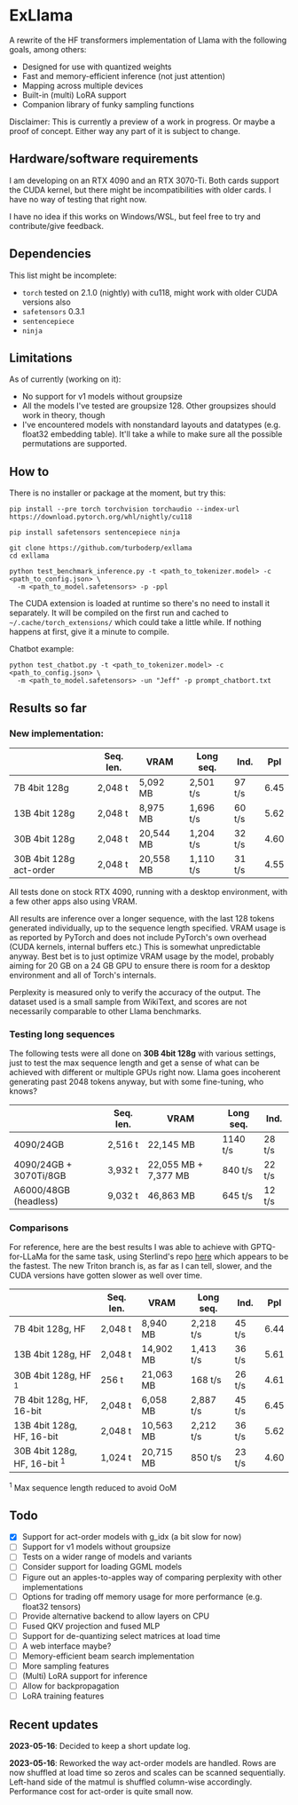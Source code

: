 # ExLlama

A rewrite of the HF transformers implementation of Llama with the following goals, among others:

* Designed for use with quantized weights
* Fast and memory-efficient inference (not just attention)
* Mapping across multiple devices
* Built-in (multi) LoRA support
* Companion library of funky sampling functions

Disclaimer: This is currently a preview of a work in progress. Or maybe a proof of concept. Either way any part of it
is subject to change.

## Hardware/software requirements

I am developing on an RTX 4090 and an RTX 3070-Ti. Both cards support the CUDA kernel, but there might be
incompatibilities with older cards. I have no way of testing that right now.

I have no idea if this works on Windows/WSL, but feel free to try and contribute/give feedback.

## Dependencies

This list might be incomplete:

* `torch` tested on 2.1.0 (nightly) with cu118, might work with older CUDA versions also
* `safetensors` 0.3.1
* `sentencepiece`
* `ninja`

## Limitations

As of currently (working on it):

- No support for v1 models without groupsize
- All the models I've tested are groupsize 128. Other groupsizes should work in theory, though
- I've encountered models with nonstandard layouts and datatypes (e.g. float32 embedding table). It'll take a while
to make sure all the possible permutations are supported.

## How to

There is no installer or package at the moment, but try this:

    pip install --pre torch torchvision torchaudio --index-url https://download.pytorch.org/whl/nightly/cu118
    
    pip install safetensors sentencepiece ninja

    git clone https://github.com/turboderp/exllama
    cd exllama

    python test_benchmark_inference.py -t <path_to_tokenizer.model> -c <path_to_config.json> \ 
      -m <path_to_model.safetensors> -p -ppl

The CUDA extension is loaded at runtime so there's no need to install it separately. It will be compiled on the first
run and cached to `~/.cache/torch_extensions/` which could take a little while. If nothing happens at first, give it
a minute to compile.

Chatbot example:

    python test_chatbot.py -t <path_to_tokenizer.model> -c <path_to_config.json> \
      -m <path_to_model.safetensors> -un "Jeff" -p prompt_chatbort.txt

## Results so far

### New implementation:
|                          | Seq. len. | VRAM      | Long seq. | Ind.   | Ppl  |
|--------------------------|-----------|-----------|-----------|--------|------|
| 7B 4bit 128g             | 2,048 t   | 5,092 MB  | 2,501 t/s | 97 t/s | 6.45 |
| 13B 4bit 128g            | 2,048 t   | 8,975 MB  | 1,696 t/s | 60 t/s | 5.62 |
| 30B 4bit 128g            | 2,048 t   | 20,544 MB | 1,204 t/s | 32 t/s | 4.60 |
| 30B 4bit 128g act-order  | 2,048 t   | 20,558 MB | 1,110 t/s | 31 t/s | 4.55 |

All tests done on stock RTX 4090, running with a desktop environment, with a few other apps also using VRAM.

All results are inference over a longer sequence, with the last 128 tokens generated individually, up to the sequence
length specified. VRAM usage is as reported by PyTorch and does not include PyTorch's own overhead (CUDA kernels,
internal buffers etc.) This is somewhat unpredictable anyway. Best bet is to just optimize VRAM usage by the model,
probably aiming for 20 GB on a 24 GB GPU to ensure there is room for a desktop environment and all of Torch's
internals.

Perplexity is measured only to verify the accuracy of the output. The dataset used is a small sample from WikiText, and
scores are not necessarily comparable to other Llama benchmarks.

### Testing long sequences
The following tests were all done on **30B 4bit 128g** with various settings, just to test the max sequence length and get a sense of what
can be achieved with different or multiple GPUs right now. Llama goes incoherent generating past 2048 tokens anyway,
but with some fine-tuning, who knows? 

|                        | Seq. len. | VRAM                 | Long seq. | Ind.   | 
|------------------------|-----------|----------------------|-----------|--------|
| 4090/24GB              | 2,516 t   | 22,145 MB            | 1140 t/s  | 28 t/s |
| 4090/24GB + 3070Ti/8GB | 3,932 t   | 22,055 MB + 7,377 MB | 840 t/s   | 22 t/s |
| A6000/48GB (headless)  | 9,032 t   | 46,863 MB            | 645 t/s   | 12 t/s |

### Comparisons

For reference, here are the best results I was able to achieve with GPTQ-for-LLaMa for the same task, using 
Sterlind's repo [here](https://github.com/sterlind/GPTQ-for-LLaMa/tree/eaa9955d8700dc8566f0c443054233e9c4503f66) which
appears to be the fastest. The new Triton branch is, as far as I can tell, slower, and the CUDA versions have gotten
slower as well over time.

|                                         | Seq. len. | VRAM          | Long seq.     | Ind.       | Ppl      |
|-----------------------------------------|-----------|---------------|---------------|------------|----------|
| 7B 4bit 128g, HF                        | 2,048 t   | 8,940 MB      | 2,218 t/s     | 45 t/s     | 6.44     |
| 13B 4bit 128g, HF                       | 2,048 t   | 14,902 MB     | 1,413 t/s     | 36 t/s     | 5.61     |
| 30B 4bit 128g, HF <sup>1</sup>          | 256 t     | 21,063 MB     | 168 t/s       | 26 t/s     | 4.61     |
| 7B 4bit 128g, HF, 16-bit                | 2,048 t   | 6,058 MB      | 2,887 t/s     | 45 t/s     | 6.45     |
| 13B 4bit 128g, HF, 16-bit               | 2,048 t   | 10,563 MB     | 2,212 t/s     | 36 t/s     | 5.62     |
| 30B 4bit 128g, HF, 16-bit <sup>1</sup>  | 1,024 t   | 20,715 MB     | 850 t/s       | 23 t/s     | 4.60     |

<sup>1</sup> Max sequence length reduced to avoid OoM

## Todo

- [x] Support for act-order models with g_idx (a bit slow for now)
- [ ] Support for v1 models without groupsize
- [ ] Tests on a wider range of models and variants
- [ ] Consider support for loading GGML models
- [ ] Figure out an apples-to-apples way of comparing perplexity with other implementations
- [ ] Options for trading off memory usage for more performance (e.g. float32 tensors)
- [ ] Provide alternative backend to allow layers on CPU
- [ ] Fused QKV projection and fused MLP
- [ ] Support for de-quantizing select matrices at load time
- [ ] A web interface maybe?
- [ ] Memory-efficient beam search implementation
- [ ] More sampling features
- [ ] (Multi) LoRA support for inference
- [ ] Allow for backpropagation
- [ ] LoRA training features

## Recent updates

**2023-05-16**: Decided to keep a short update log.

**2023-05-16**: Reworked the way act-order models are handled. Rows are now shuffled at load time so zeros and scales
can be scanned sequentially. Left-hand side of the matmul is shuffled column-wise accordingly. Performance cost for 
act-order is quite small now.